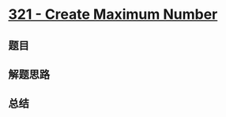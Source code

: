 # [321 - Create Maximum Number](https://leetcode.com/problems/create-maximum-number/)

## 题目


## 解题思路


## 总结


